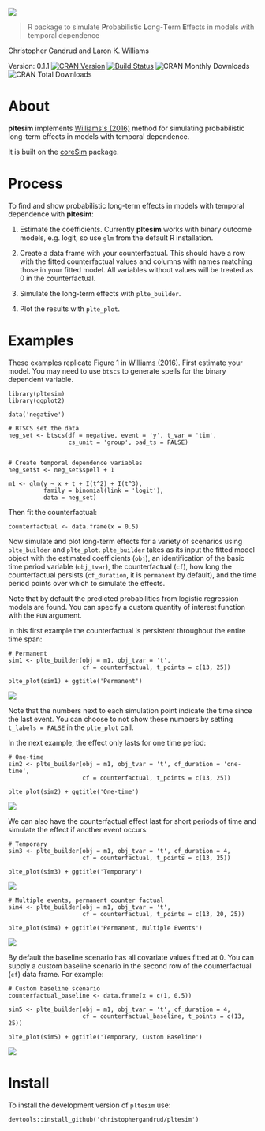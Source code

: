<!-- README.md is generated from README.Rmd. Please edit that file -->
![](README_files/img/pltesim_logo_annimation.gif)

> R package to simulate **P**robabilistic **L**ong-**T**erm **E**ffects
> in models with temporal dependence

Christopher Gandrud and Laron K. Williams

Version: 0.1.1 [![CRAN
Version](http://www.r-pkg.org/badges/version/pltesim)](https://CRAN.R-project.org/package=pltesim)
[![Build
Status](https://travis-ci.org/christophergandrud/pltesim.svg?branch=master)](https://travis-ci.org/christophergandrud/pltesim)
![CRAN Monthly
Downloads](http://cranlogs.r-pkg.org/badges/last-month/pltesim) ![CRAN
Total Downloads](http://cranlogs.r-pkg.org/badges/grand-total/pltesim)

About
=====

**pltesim** implements [Williams's
(2016)](http://pan.oxfordjournals.org/content/24/2/243) method for
simulating probabilistic long-term effects in models with temporal
dependence.

It is built on the
[coreSim](https://github.com/christophergandrud/coreSim) package.

Process
=======

To find and show probabilistic long-term effects in models with temporal
dependence with **pltesim**:

1.  Estimate the coefficients. Currently **pltesim** works with binary
    outcome models, e.g. logit, so use `glm` from the default
    R installation.

2.  Create a data frame with your counterfactual. This should have a row
    with the fitted counterfactual values and columns with names
    matching those in your fitted model. All variables without values
    will be treated as 0 in the counterfactual.

3.  Simulate the long-term effects with `plte_builder`.

4.  Plot the results with `plte_plot`.

Examples
========

These examples replicate Figure 1 in [Williams
(2016)](http://pan.oxfordjournals.org/content/24/2/243). First estimate
your model. You may need to use `btscs` to generate spells for the
binary dependent variable.

    library(pltesim)
    library(ggplot2)

    data('negative')

    # BTSCS set the data
    neg_set <- btscs(df = negative, event = 'y', t_var = 'tim',
                     cs_unit = 'group', pad_ts = FALSE)


    # Create temporal dependence variables
    neg_set$t <- neg_set$spell + 1

    m1 <- glm(y ~ x + t + I(t^2) + I(t^3),
              family = binomial(link = 'logit'),
              data = neg_set)

Then fit the counterfactual:

    counterfactual <- data.frame(x = 0.5)

Now simulate and plot long-term effects for a variety of scenarios using
`plte_builder` and `plte_plot`. `plte_builder` takes as its input the
fitted model object with the estimated coefficients (`obj`), an
identification of the basic time period variable (`obj_tvar`), the
counterfactual (`cf`), how long the counterfactual persists
(`cf_duration`, it is `permanent` by default), and the time period
points over which to simulate the effects.

Note that by default the predicted probabilities from logistic
regression models are found. You can specify a custom quantity of
interest function with the `FUN` argument.

In this first example the counterfactual is persistent throughout the
entire time span:

    # Permanent
    sim1 <- plte_builder(obj = m1, obj_tvar = 't',
                         cf = counterfactual, t_points = c(13, 25))

    plte_plot(sim1) + ggtitle('Permanent')

![](README_files/figure-markdown_strict/perm-1.png)

Note that the numbers next to each simulation point indicate the time
since the last event. You can choose to not show these numbers by
setting `t_labels = FALSE` in the `plte_plot` call.

In the next example, the effect only lasts for one time period:

    # One-time
    sim2 <- plte_builder(obj = m1, obj_tvar = 't', cf_duration = 'one-time',
                         cf = counterfactual, t_points = c(13, 25))

    plte_plot(sim2) + ggtitle('One-time')

![](README_files/figure-markdown_strict/onetime-1.png)

We can also have the counterfactual effect last for short periods of
time and simulate the effect if another event occurs:

    # Temporary
    sim3 <- plte_builder(obj = m1, obj_tvar = 't', cf_duration = 4,
                         cf = counterfactual, t_points = c(13, 25))

    plte_plot(sim3) + ggtitle('Temporary')

![](README_files/figure-markdown_strict/temp-multievent-1.png)

    # Multiple events, permanent counter factual
    sim4 <- plte_builder(obj = m1, obj_tvar = 't',
                         cf = counterfactual, t_points = c(13, 20, 25))

    plte_plot(sim4) + ggtitle('Permanent, Multiple Events')

![](README_files/figure-markdown_strict/temp-multievent-2.png)

By default the baseline scenario has all covariate values fitted at 0.
You can supply a custom baseline scenario in the second row of the
counterfactual (`cf`) data frame. For example:

    # Custom baseline scenario
    counterfactual_baseline <- data.frame(x = c(1, 0.5))

    sim5 <- plte_builder(obj = m1, obj_tvar = 't', cf_duration = 4,
                         cf = counterfactual_baseline, t_points = c(13, 25))

    plte_plot(sim5) + ggtitle('Temporary, Custom Baseline')

![](README_files/figure-markdown_strict/custom-baseline-1.png)

Install
=======

To install the development version of `pltesim` use:

    devtools::install_github('christophergandrud/pltesim')
